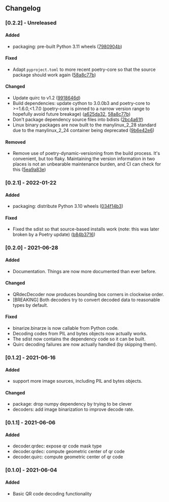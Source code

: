 ## Changelog

### [0.2.2] - Unreleased

#### Added

  - packaging: pre-built Python 3.11 wheels ([7980904b](https://github.com/torque/deqr/commit/7980904b97bbfee0446e4a11bff5183f77ed26b7))

#### Fixed

  - Adapt `pyproject.toml` to more recent poetry-core so that the source package should work again ([58a8c77b](https://github.com/torque/deqr/commit/58a8c77bfe34b3e8e3b42dc6a6c20be2b4105052))

#### Changed

  - Update quirc to v1.2 ([9918646d](https://github.com/torque/deqr/commit/9918646d61e2d9b71c3fc84604d5a6bec4af4c98))
  - Build dependencies: update cython to 3.0.0b3 and poetry-core to >=1.6.0,<1.7.0 (poetry-core is pinned to a narrow version range to hopefully avoid future breakage) ([a625da32](https://github.com/torque/deqr/commit/a625da32e2b8823a2a1619dc603e264cc3e86470), [58a8c77b](https://github.com/torque/deqr/commit/58a8c77bfe34b3e8e3b42dc6a6c20be2b4105052))
  - Don't package dependency source files into bdists ([2bc4a61f](https://github.com/torque/deqr/commit/2bc4a61f654f0c352fa843cfc7fd2ca5ac661e21))
  - Linux binary packages are now built to the manylinux_2_28 standard due to the manylinux_2_24 container being deprecated ([9b6e42e6](https://github.com/torque/deqr/commit/9b6e42e658cbbb3c30e149ed0f01c97d3daf3960))

#### Removed

  - Remove use of poetry-dynamic-versioning from the build process. It's convenient, but too flaky. Maintaining the version information in two places is not an unbearable maintenance burden, and CI can check for this ([5ea9a83e](https://github.com/torque/deqr/commit/5ea9a83e4e141bdd1b804cf00b8425441c7d725a))

### [0.2.1] - 2022-01-22

#### Added

  - packaging: distribute Python 3.10 wheels ([034f14b3](https://github.com/torque/deqr/commit/034f14b323103f12de2077e34133a08792e3876e))

#### Fixed

  - Fixed the sdist so that source-based installs work (note: this was later broken by a Poetry update) ([b84b3716](https://github.com/torque/deqr/commit/b84b371621db3c3f181bf2a0e53d54b93ffee3af))

### [0.2.0] - 2021-06-28

#### Added

  - Documentation. Things are now more documented than ever before.

#### Changed

  - QRdecDecoder now produces bounding box corners in clockwise order.
  - [BREAKING] Both decoders try to convert decoded data to reasonable types by default.

#### Fixed

  - binarize.binarze is now callable from Python code.
  - Decoding codes from PIL and bytes objects now actually works.
  - The sdist now contains the dependency code so it can be built.
  - Quirc decoding failures are now actually handled (by skipping them).

### [0.1.2] - 2021-06-16

#### Added
  - support more image sources, including PIL and bytes objects.

#### Changed

  - package: drop numpy dependency by trying to be clever
  - decoders: add image binarization to improve decode rate.

### [0.1.1] - 2021-06-06

#### Added

  - decoder.qrdec: expose qr code mask type
  - decoder.qrdec: compute geometric center of qr code
  - decoder.quirc: compute geometric center of qr code

### [0.1.0] - 2021-06-04

#### Added

  - Basic QR code decoding functionality
